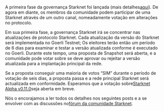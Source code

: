 A primeira fase da governança Starknet foi lançada (mais detalhes[aqui](https://www.starknet.io/en/posts/governance/starknets-governance-first-phase)). De agora em diante, os membros da comunidade podem participar de uma Starknet através de um outro canal, nomeadamente votação em alterações no protocolo.

Em sua primeira fase, a governança Starknet irá se concentrar nas atualizações de protocolo Starknet. Cada atualização da versão do Starknet será implementada no Goerli Testnet; Os eleitores terão então um período de 6 dias para examinar e testar a versão atualizada conforme é executado no Goerli. Durante este tempo, uma proposta de Snapshot será aberta, e a comunidade pode votar sobre se deve aprovar ou rejeitar a versão atualizada para a implantação principal da rede.

Se a proposta conseguir uma maioria de votos “SIM” durante o período de votação de seis dias, a proposta passa e a rede principal Starknet será actualizada em conformidade. Esperamos que a votação sobre[Starknet Alpha v0.11.0](https://docs.starknet.io/documentation/starknet_versions/upcoming_versions/#what_to_expect)seja aberta em breve.

Nós o encorajamos a ler todos os detalhes nos seguintes posts e a se envolver com as discussões no[fórum da comunidade Starknet](https://community.starknet.io/).